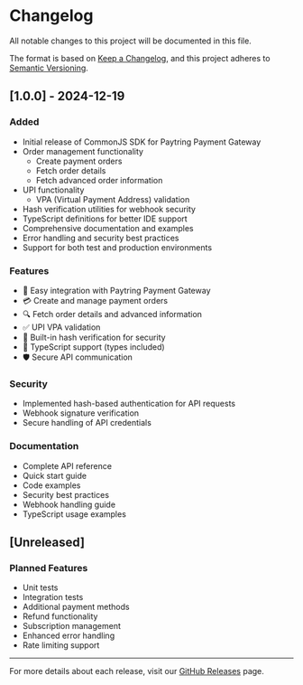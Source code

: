 # Changelog

All notable changes to this project will be documented in this file.

The format is based on [Keep a Changelog](https://keepachangelog.com/en/1.0.0/),
and this project adheres to [Semantic Versioning](https://semver.org/spec/v2.0.0.html).

## [1.0.0] - 2024-12-19

### Added
- Initial release of CommonJS SDK for Paytring Payment Gateway
- Order management functionality
  - Create payment orders
  - Fetch order details
  - Fetch advanced order information
- UPI functionality
  - VPA (Virtual Payment Address) validation
- Hash verification utilities for webhook security
- TypeScript definitions for better IDE support
- Comprehensive documentation and examples
- Error handling and security best practices
- Support for both test and production environments

### Features
- 🚀 Easy integration with Paytring Payment Gateway
- 💳 Create and manage payment orders
- 🔍 Fetch order details and advanced information
- ✅ UPI VPA validation
- 🔐 Built-in hash verification for security
- 📝 TypeScript support (types included)
- 🛡️ Secure API communication

### Security
- Implemented hash-based authentication for API requests
- Webhook signature verification
- Secure handling of API credentials

### Documentation
- Complete API reference
- Quick start guide
- Code examples
- Security best practices
- Webhook handling guide
- TypeScript usage examples

## [Unreleased]

### Planned Features
- Unit tests
- Integration tests
- Additional payment methods
- Refund functionality
- Subscription management
- Enhanced error handling
- Rate limiting support

---

For more details about each release, visit our [GitHub Releases](https://github.com/paytring/commonjs-sdk/releases) page.